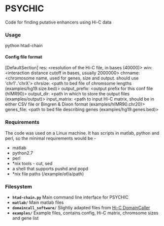 # PSYCHIC
Code for finding putative enhancers using Hi-C data

### Usage
python htad-chain <config file>

#### Config file format
[DefaultSection]
res: <resolution of the Hi-C file, in bases (40000)>
win: <interaction distance cutoff in bases, usually 2000000>
chrname: <chromosome name, used for genes, size and output. should use 'chr1'..'chrX'>
chrsize: <path to bed file of chromsome lengths (examples/hg19.size.bed)>
output\_prefix: <output prefix for this conf file (hIMR90)>
output\_dir: <path in which to store the output files (examples/output)>
input\_matrix: <path to input Hi-C matrix, should be in either CSV file or Bingren & Dixon format (examples/hIMR90.chr20)>
genes\_file: <path to bed file describing genes (examples/hg19.genes.bed)>

### Requirements
The code was used on a Linux machine.
It has scripts in matlab, python and perl, so the minimal requirements would be - 
- matlab
- python2.7
- perl
- \*nix tools - cut, sed
- a shell that supports pushd and popd
- \*nix file paths (/example/of/a/path)

### Filesystem
- **`htad-chain.py`**
Main command line interface for PSYCHIC
- **`matlab/`**
Main matlab files
- **`domaincall_software/`**
Slightly adapted files from [Hi-C DomainCaller](http://chromosome.sdsc.edu/mouse/hi-c/download.html)
- **`examples/`**
Example files, contains config, Hi-C matrix, chromsome sizes and gene list
